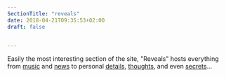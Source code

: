 ```yaml
---
SectionTitle: "reveals"
date: 2018-04-21T09:35:53+02:00
draft: false


---
```


Easily the most interesting section of the site, "Reveals" hosts everything from [music](/reveals/music) and [news](/reveals/news) to personal [details](/reveals/details), [thoughts](/reveals/thoughts), and even [secrets](/reveals/secrets)...
